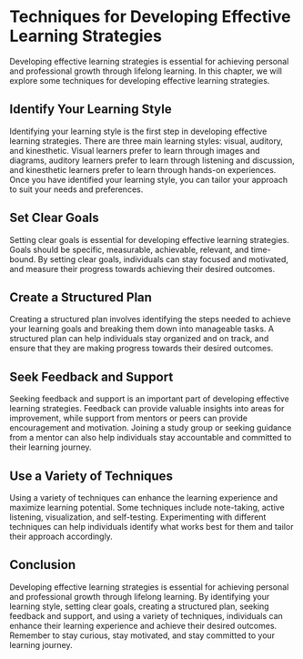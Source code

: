 Techniques for Developing Effective Learning Strategies
============================================================================================================

Developing effective learning strategies is essential for achieving personal and professional growth through lifelong learning. In this chapter, we will explore some techniques for developing effective learning strategies.

Identify Your Learning Style
----------------------------

Identifying your learning style is the first step in developing effective learning strategies. There are three main learning styles: visual, auditory, and kinesthetic. Visual learners prefer to learn through images and diagrams, auditory learners prefer to learn through listening and discussion, and kinesthetic learners prefer to learn through hands-on experiences. Once you have identified your learning style, you can tailor your approach to suit your needs and preferences.

Set Clear Goals
---------------

Setting clear goals is essential for developing effective learning strategies. Goals should be specific, measurable, achievable, relevant, and time-bound. By setting clear goals, individuals can stay focused and motivated, and measure their progress towards achieving their desired outcomes.

Create a Structured Plan
------------------------

Creating a structured plan involves identifying the steps needed to achieve your learning goals and breaking them down into manageable tasks. A structured plan can help individuals stay organized and on track, and ensure that they are making progress towards their desired outcomes.

Seek Feedback and Support
-------------------------

Seeking feedback and support is an important part of developing effective learning strategies. Feedback can provide valuable insights into areas for improvement, while support from mentors or peers can provide encouragement and motivation. Joining a study group or seeking guidance from a mentor can also help individuals stay accountable and committed to their learning journey.

Use a Variety of Techniques
---------------------------

Using a variety of techniques can enhance the learning experience and maximize learning potential. Some techniques include note-taking, active listening, visualization, and self-testing. Experimenting with different techniques can help individuals identify what works best for them and tailor their approach accordingly.

Conclusion
----------

Developing effective learning strategies is essential for achieving personal and professional growth through lifelong learning. By identifying your learning style, setting clear goals, creating a structured plan, seeking feedback and support, and using a variety of techniques, individuals can enhance their learning experience and achieve their desired outcomes. Remember to stay curious, stay motivated, and stay committed to your learning journey.
